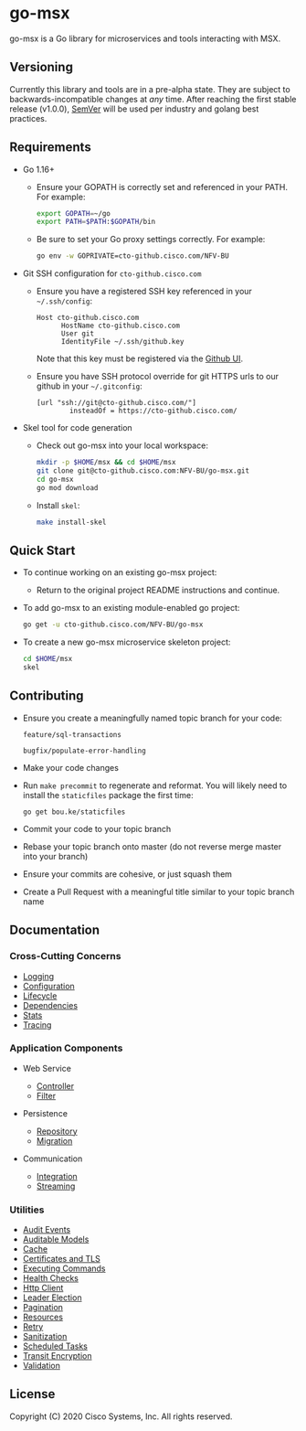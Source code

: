 # go-msx

go-msx is a Go library for microservices and tools interacting with MSX. 

## Versioning

Currently this library and tools are in a pre-alpha state.  They are subject to
backwards-incompatible changes at *any* time.  After reaching the first stable release (v1.0.0),
[SemVer](https://semver.org/) will be used per industry and golang best practices.     

## Requirements

- Go 1.16+

    - Ensure your GOPATH is correctly set and referenced in your PATH.  For example:
        ```bash
        export GOPATH=~/go
        export PATH=$PATH:$GOPATH/bin
        ```

    - Be sure to set your Go proxy settings correctly.  For example:
        ```bash
        go env -w GOPRIVATE=cto-github.cisco.com/NFV-BU
        ```

- Git SSH configuration for `cto-github.cisco.com`

    - Ensure you have a registered SSH key referenced in your `~/.ssh/config`:
    
        ```
        Host cto-github.cisco.com
              HostName cto-github.cisco.com
              User git
              IdentityFile ~/.ssh/github.key
        ```
      
      Note that this key must be registered via the [Github UI](https://cto-github.cisco.com/settings/keys).

    - Ensure you have SSH protocol override for git HTTPS urls to our github in your `~/.gitconfig`:
    
      ```
      [url "ssh://git@cto-github.cisco.com/"]
              insteadOf = https://cto-github.cisco.com/
      ```

- Skel tool for code generation

    - Check out go-msx into your local workspace:
        
        ```bash
        mkdir -p $HOME/msx && cd $HOME/msx
        git clone git@cto-github.cisco.com:NFV-BU/go-msx.git
        cd go-msx
        go mod download
        ```

    - Install `skel`:
  
        ```bash
        make install-skel
        ```

## Quick Start

- To continue working on an existing go-msx project:

    - Return to the original project README instructions
      and continue.

- To add go-msx to an existing module-enabled go project:

    ```bash
    go get -u cto-github.cisco.com/NFV-BU/go-msx
    ```

- To create a new go-msx microservice skeleton project:
    
    ```bash
    cd $HOME/msx
    skel
    ```

## Contributing

- Ensure you create a meaningfully named topic branch for your code:

    `feature/sql-transactions`
    
    `bugfix/populate-error-handling`
    
- Make your code changes

- Run `make precommit` to regenerate and reformat.  You will likely need to
  install the `staticfiles` package the first time:
  
    `go get bou.ke/staticfiles`

- Commit your code to your topic branch

- Rebase your topic branch onto master (do not reverse merge master into your branch)

- Ensure your commits are cohesive, or just squash them

- Create a Pull Request with a meaningful title similar to your topic branch name

## Documentation

### Cross-Cutting Concerns
* [Logging](log/README.md)
* [Configuration](config/README.md)
* [Lifecycle](app/README.md)
* [Dependencies](app/context.md)
* [Stats](stats/README.md)
* [Tracing](trace/README.md)

### Application Components
* Web Service
    * [Controller](webservice/controller.md)
    * [Filter](#)

* Persistence
  
    * [Repository](sqldb/repository.md)
    * [Migration](#)
    
* Communication
    * [Integration](#)
    * [Streaming](#)

### Utilities

* [Audit Events](#)
* [Auditable Models](#)
* [Cache](cache/lru/README.md)
* [Certificates and TLS](certificate/README.md)
* [Executing Commands](#)
* [Health Checks](#)
* [Http Client](#)
* [Leader Election](#)
* [Pagination](#)
* [Resources](resource/README.md)
* [Retry](#)
* [Sanitization](sanitize/README.md)
* [Scheduled Tasks](scheduled/README.md)
* [Transit Encryption](transit/README.md)
* [Validation](#)

## License

Copyright (C) 2020 Cisco Systems, Inc.  All rights reserved.
